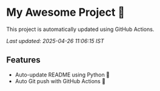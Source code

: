 # My Awesome Project 🚀

This project is automatically updated using GitHub Actions.

_Last updated: 2025-04-26 11:06:15 IST_

## Features
- Auto-update README using Python 🐍
- Auto Git push with GitHub Actions 🤖
